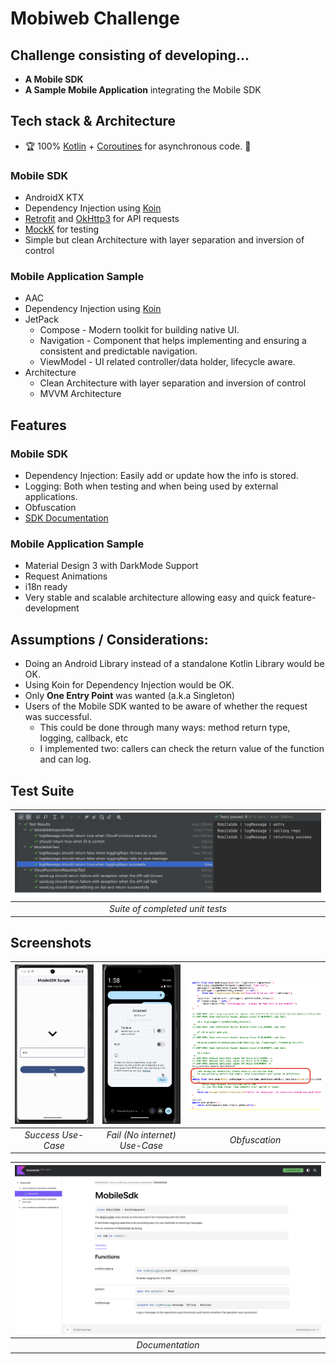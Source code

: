 # Mobiweb Challenge


## Challenge consisting of developing...
- **A Mobile SDK**
- **A Sample Mobile Application** integrating the Mobile SDK


## Tech stack & Architecture

- 🏆 100% [Kotlin](https://kotlinlang.org/) + [Coroutines](https://github.com/Kotlin/kotlinx.coroutines) for asynchronous code. 🚀

### Mobile SDK

- AndroidX KTX
- Dependency Injection using [Koin](https://insert-koin.io/)
- [Retrofit](https://github.com/square/retrofit) and [OkHttp3](https://github.com/square/okhttp) for API requests
- [MockK](https://mockk.io/) for testing
- Simple but clean Architecture with layer separation and inversion of control

### Mobile Application Sample
- AAC
- Dependency Injection using [Koin](https://insert-koin.io/)
- JetPack
    - Compose       - Modern toolkit for building native UI.
    - Navigation    - Component that helps implementing and ensuring a consistent and predictable navigation.
    - ViewModel     - UI related controller/data holder, lifecycle aware.
- Architecture
    - Clean Architecture with layer separation and inversion of control
    - MVVM Architecture

## Features

### Mobile SDK

- Dependency Injection: Easily add or update how the info is stored.
- Logging: Both when testing and when being used by external applications.
- Obfuscation
- [SDK Documentation](./documentation/index.html)

### Mobile Application Sample

- Material Design 3 with DarkMode Support
- Request Animations
- i18n ready
- Very stable and scalable architecture allowing easy and quick feature-development

## Assumptions / Considerations:

- Doing an Android Library instead of a standalone Kotlin Library would be OK.
- Using Koin for Dependency Injection would be OK. 
- Only **One Entry Point** was wanted (a.k.a Singleton)
- Users of the Mobile SDK wanted to be aware of whether the request was successful.
	- This could be done through many ways: method return type, logging, callback, etc
	- I implemented two: callers can check the return value of the function and can log.

## Test Suite

| ![unit_tests.png](./screenshots/unit_tests.png) |
|:--:|
| *Suite of completed unit tests* |

## Screenshots

| ![success.gif](./screenshots/success.gif) | ![failure.gif](./screenshots/failure.gif) | ![obfuscation.png](./screenshots/obfuscation.png) |
|:--:|:--:|:--:|
| *Success Use-Case* | *Fail (No internet) Use-Case* | *Obfuscation* |

| ![documentation.png](./screenshots/documentation.png) |
|:--:|
| *Documentation* |
